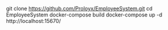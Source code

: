 git clone https://github.com/Proloyx/EmployeeSystem.git
cd EmployeeSystem
docker-compose build
docker-compose up -d
http://localhost:15670/

